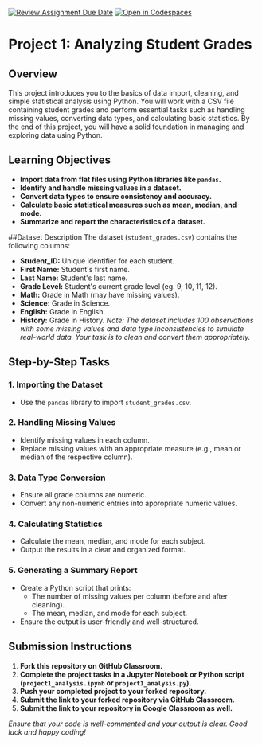 [![Review Assignment Due Date](https://classroom.github.com/assets/deadline-readme-button-22041afd0340ce965d47ae6ef1cefeee28c7c493a6346c4f15d667ab976d596c.svg)](https://classroom.github.com/a/UAZ7c9Cm)
[![Open in Codespaces](https://classroom.github.com/assets/launch-codespace-2972f46106e565e64193e422d61a12cf1da4916b45550586e14ef0a7c637dd04.svg)](https://classroom.github.com/open-in-codespaces?assignment_repo_id=18528041)
# Project 1: Analyzing Student Grades

## Overview
This project introduces you to the basics of data import, cleaning, and simple statistical analysis using Python. You will work with a CSV file containing student grades and perform essential tasks such as handling missing values, converting data types, and calculating basic statistics. By the end of this project, you will have a solid foundation in managing and exploring data using Python.

## Learning Objectives
- **Import data from flat files using Python libraries like `pandas`.**
- **Identify and handle missing values in a dataset.**
- **Convert data types to ensure consistency and accuracy.**
- **Calculate basic statistical measures such as mean, median, and mode.**
- **Summarize and report the characteristics of a dataset.**

##Dataset Description
The dataset (`student_grades.csv`) contains the following columns:
- **Student_ID:** Unique identifier for each student.
- **First Name:** Student's first name.
- **Last Name:** Student's last name.
- **Grade Level:** Student's current grade level (eg. 9, 10, 11, 12).
- **Math:** Grade in Math (may have missing values).
- **Science:** Grade in Science.
- **English:** Grade in English.
- **History:** Grade in History.
*Note: The dataset includes 100 observations with some missing values and data type inconsistencies to simulate real-world data. Your task is to clean and convert them appropriately.*

## Step-by-Step Tasks

### 1. Importing the Dataset
- Use the `pandas` library to import `student_grades.csv`.

### 2. Handling Missing Values
- Identify missing values in each column.
- Replace missing values with an appropriate measure (e.g., mean or median of the respective column).

### 3. Data Type Conversion
- Ensure all grade columns are numeric.
- Convert any non-numeric entries into appropriate numeric values.

### 4. Calculating Statistics
- Calculate the mean, median, and mode for each subject.
- Output the results in a clear and organized format.

### 5. Generating a Summary Report
- Create a Python script that prints:
  - The number of missing values per column (before and after cleaning).
  - The mean, median, and mode for each subject.
- Ensure the output is user-friendly and well-structured.

## Submission Instructions
1. **Fork this repository on GitHub Classroom.**
2. **Complete the project tasks in a Jupyter Notebook or Python script (`project1_analysis.ipynb` or `project1_analysis.py`).**
3. **Push your completed project to your forked repository.**
4. **Submit the link to your forked repository via GitHub Classroom.**
5. **Submit the link to your repository in Google Classroom as well.**

*Ensure that your code is well-commented and your output is clear. Good luck and happy coding!*
